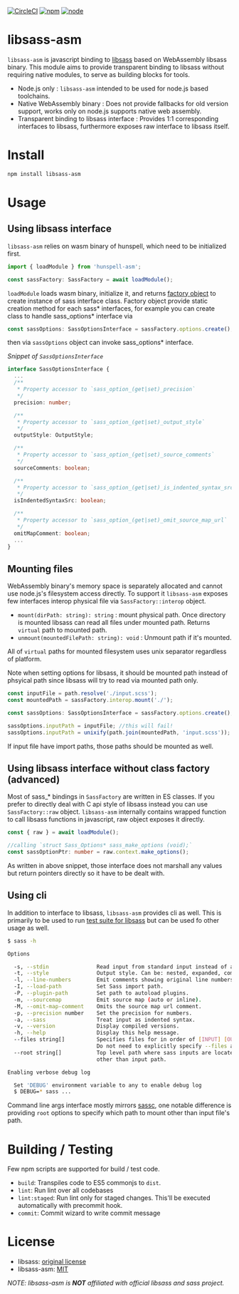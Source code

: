 [![CircleCI](https://circleci.com/gh/kwonoj/libsass-asm/tree/master.svg?style=svg)](https://circleci.com/gh/kwonoj/libsass-asm/tree/master)
[![npm](https://badgen.now.sh/npm/v/libsass-asm)](https://badgen.now.sh/npm/v/libsass-asm)
[![node](https://badgen.now.sh/badge/node/%3E%3D8.0)](https://www.npmjs.com/package/hunspell-asm)

# libsass-asm

`libsass-asm` is javascript binding to [libsass](https://github.com/sass/libsass) based on WebAssembly libsass binary. This module aims to provide transparent binding to libsass without requiring native modules, to serve as building blocks for tools.

- Node.js only
: `libsass-asm` intended to be used for node.js based toolchains.
- Native WebAssembly binary
: Does not provide fallbacks for old version support, works only on node.js supports native web assembly.
- Transparent binding to libsass interface : Provides 1:1 corresponding interfaces to libsass, furthermore exposes raw interface to libsass itself.

# Install

```sh
npm install libsass-asm
```

# Usage

## Using libsass interface
`libsass-asm` relies on wasm binary of hunspell, which need to be initialized first.

```ts
import { loadModule } from 'hunspell-asm';

const sassFactory: SassFactory = await loadModule();
```

`loadModule` loads wasm binary, initialize it, and returns [factory object](https://github.com/kwonoj/libsass-asm/blob/master/src/SassFactory.ts) to create instance of sass interface class. Factory object provide static creation method for each sass* interfaces, for example you can create class to handle sass_options* interface via

```ts
const sassOptions: SassOptionsInterface = sassFactory.options.create();
```

then via `sassOptions` object can invoke sass_options* interface.

*Snippet of `SassOptionsInterface`*
```ts
interface SassOptionsInterface {
  ...
  /**
   * Property accessor to `sass_option_(get|set)_precision`
   */
  precision: number;

  /**
   * Property accessor to `sass_option_(get|set)_output_style`
   */
  outputStyle: OutputStyle;

  /**
   * Property accessor to `sass_option_(get|set)_source_comments`
   */
  sourceComments: boolean;

  /**
   * Property accessor to `sass_option_(get|set)_is_indented_syntax_src`
   */
  isIndentedSyntaxSrc: boolean;

  /**
   * Property accessor to `sass_option_(get|set)_omit_source_map_url`
   */
  omitMapComment: boolean;
  ...
}
```

## Mounting files
WebAssembly binary's memory space is separately allocated and cannot use node.js's filesystem access directly. To support it `libsass-asm` exposes few interfaces interop physical file via `SassFactory::interop` object.

- `mount(dirPath: string): string` : mount physical path. Once directory is mounted libsass can read all files under mounted path. Returns `virtual` path to mounted path.
- `unmount(mountedFilePath: string): void` : Unmount path if it's mounted.

All of `virtual` paths for mounted filesystem uses unix separator regardless of platform.

Note when setting options for libsass, it should be mounted path instead of phsyical path since libsass will try to read via mounted path only.

```ts
const inputFile = path.resolve('./input.scss');
const mountedPath = sassFactory.interop.mount('./');

const sassOptions: SassOptionsInterface = sassFactory.options.create();

sassOptions.inputPath = inputFile; //this will fail!
sassOptions.inputPath = unixify(path.join(mountedPath, 'input.scss'));
```

If input file have import paths, those paths should be mounted as well.

## Using libsass interface without class factory (advanced)
Most of sass_* bindings in `SassFactory` are written in ES classes. If you prefer to directly deal with C api style of libsass instead you can use `SassFactory::raw` object. `libsass-asm` internally contains wrapped function to call libsass functions in javascript, raw object exposes it directly.

```ts
const { raw } = await loadModule();

//calling `struct Sass_Options* sass_make_options (void);`
const sassOptionPtr: number = raw.context.make_options();
```

As written in above snippet, those interface does not marshall any values but return pointers directly so it have to be dealt with.

## Using cli
In addition to interface to libsass, `libsass-asm` provides cli as well. This is primarily to be used to run [test suite for libsass](https://github.com/sass/sass-spec) but can be used fo other usage as well.

```sh
$ sass -h

Options

  -s, --stdin               Read input from standard input instead of an input file.
  -t, --style               Output style. Can be: nested, expanded, compact, compressed.
  -l, --line-numbers        Emit comments showing original line numbers.
  -I, --load-path           Set Sass import path.
  -P, --plugin-path         Set path to autoload plugins.
  -m, --sourcemap           Emit source map (auto or inline).
  -M, --omit-map-comment    Omits the source map url comment.
  -p, --precision number    Set the precision for numbers.
  -a, --sass                Treat input as indented syntax.
  -v, --version             Display compiled versions.
  -h, --help                Display this help message.
  --files string[]          Specifies files for in order of [INPUT] [OUTPUT]
                            Do not need to explicitly specify --files args
  --root string[]           Top level path where sass inputs are located if there are import paths exist
                            other than input path.

Enabling verbose debug log

  Set 'DEBUG' environment variable to any to enable debug log
  $ DEBUG=* sass ...
```

Command line args interface mostly mirrors [sassc](https://github.com/sass/sassc), one notable difference is providing `root` options to specify which path to mount other than input file's path.

# Building / Testing

Few npm scripts are supported for build / test code.

- `build`: Transpiles code to ES5 commonjs to `dist`.
- `lint`: Run lint over all codebases
- `lint:staged`: Run lint only for staged changes. This'll be executed automatically with precommit hook.
- `commit`: Commit wizard to write commit message

# License

- libsass: [original license](https://github.com/sass/libsass/blob/master/LICENSE)
- libsass-asm: [MIT](https://github.com/kwonoj/libsass-asm/blob/master/LICENSE)

*NOTE: libsass-asm is **NOT** affiliated with official libsass and sass project.*